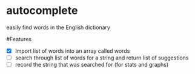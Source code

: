 # autocomplete
easily find words in the English dictionary



#Features
* [x] Import list of words into an array called words
* [ ] search through list of words for a string and return list of suggestions
* [ ] record the string that was searched for (for stats and graphs)

